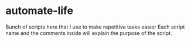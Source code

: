 # automate-life
Bunch of scripts here that I use to make repetitive tasks easier 
Each script name and the comments inside will explain the purpose of the script.
